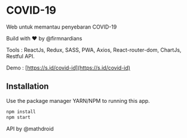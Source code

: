 # COVID-19
Web untuk memantau penyebaran COVID-19

Build with ❤️ by @firmnardians

Tools : ReactJs, Redux, SASS, PWA, Axios, React-router-dom, ChartJs, Restful API.


Demo : [https://s.id/covid-id](https://s.id/covid-id)

## Installation

Use the package manager YARN/NPM to running this app.
```bash
npm install
npm start
```

API by @mathdroid
